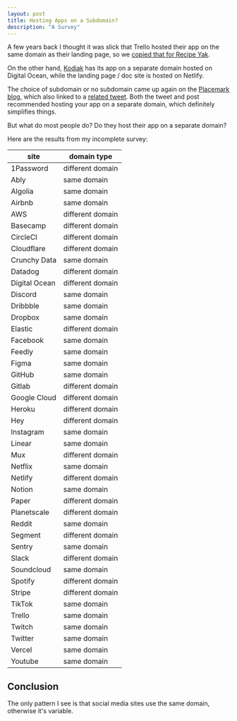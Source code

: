 ```yaml
---
layout: post
title: Hosting Apps on a Subdomain?
description: "A Survey"
---
```


A few years back I thought it was slick that Trello hosted their app on the same domain as their landing page, so we [copied that for Recipe Yak](https://github.com/recipeyak/recipeyak/commit/df53a69272be40e1666314082b6a7bb6308479f8).

On the other hand, [Kodiak](https://kodiakhq.com) has its app on a separate domain hosted on Digital Ocean, while the landing page / doc site is hosted on Netlify.

The choice of subdomain or no subdomain came up again on the [Placemark blog](https://www.placemark.io/post/engineering-round-up), which also linked to a [related tweet](https://twitter.com/tylertringas/status/1250521285630836741).
Both the tweet and post recommended hosting your app on a separate domain, which definitely simplifies things.

But what do most people do? Do they host their app on a separate domain?

Here are the results from my incomplete survey:

| site          | domain type      |
| ------------- | ---------------- |
| 1Password     | different domain |
| Ably          | same domain      |
| Algolia       | same domain      |
| Airbnb        | same domain      |
| AWS           | different domain |
| Basecamp      | different domain |
| CircleCI      | different domain |
| Cloudflare    | different domain |
| Crunchy Data  | same domain      |
| Datadog       | different domain |
| Digital Ocean | different domain |
| Discord       | same domain      |
| Dribbble      | same domain      |
| Dropbox       | same domain      |
| Elastic       | different domain |
| Facebook      | same domain      |
| Feedly        | same domain      |
| Figma         | same domain      |
| GitHub        | same domain      |
| Gitlab        | different domain |
| Google Cloud  | different domain |
| Heroku        | different domain |
| Hey           | different domain |
| Instagram     | same domain      |
| Linear        | same domain      |
| Mux           | different domain |
| Netflix       | same domain      |
| Netlify       | different domain |
| Notion        | same domain      |
| Paper         | different domain |
| Planetscale   | different domain |
| Reddit        | same domain      |
| Segment       | different domain |
| Sentry        | same domain      |
| Slack         | different domain |
| Soundcloud    | same domain      |
| Spotify       | different domain |
| Stripe        | different domain |
| TikTok        | same domain      |
| Trello        | same domain      |
| Twitch        | same domain      |
| Twitter       | same domain      |
| Vercel        | same domain      |
| Youtube       | same domain      |

## Conclusion

The only pattern I see is that social media sites use the same domain, otherwise it's variable.
